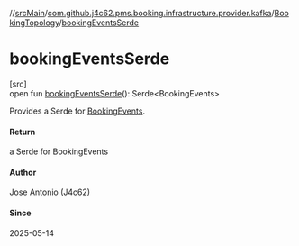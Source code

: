 //[srcMain](../../../index.md)/[com.github.j4c62.pms.booking.infrastructure.provider.kafka](../index.md)/[BookingTopology](index.md)/[bookingEventsSerde](booking-events-serde.md)

# bookingEventsSerde

[src]\
open fun [bookingEventsSerde](booking-events-serde.md)(): Serde&lt;BookingEvents&gt;

Provides a Serde for [BookingEvents](../../com.github.j4c62.pms.booking.domain.aggregate.vo/-booking-events/index.md).

#### Return

a Serde for BookingEvents

#### Author

Jose Antonio (J4c62)

#### Since

2025-05-14